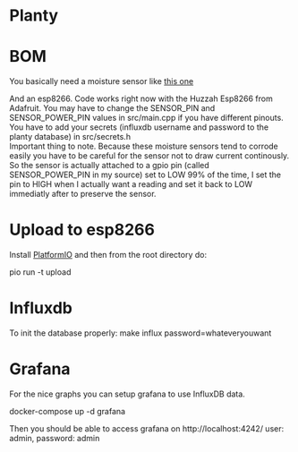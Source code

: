# Planty

# BOM
You basically need a moisture sensor like [this one](https://www.aliexpress.com/item/Crowtail-Moisture-Sensor-Module-DIY-Kit-with-3-Pin-Cable-Open-Source-Free-Shipping/32605171440.html?spm=2114.search0104.3.86.233c62e1jlUu0r&ws_ab_test=searchweb0_0,searchweb201602_2_10152_10151_10065_10344_10130_10068_5722815_10324_10342_10547_10343_10340_5722915_10341_10545_5722615_10696_10084_10083_10618_10307_5722715_5711215_10059_308_100031_10103_10624_10623_10622_5711315_5722515_10621_10620,searchweb201603_31,ppcSwitch_5&algo_expid=bdfea328-2821-43f2-b724-253a9e82eccd-12&algo_pvid=bdfea328-2821-43f2-b724-253a9e82eccd&priceBeautifyAB=0)

And an esp8266. Code works right now with the Huzzah Esp8266 from Adafruit. You may have to change the SENSOR\_PIN and SENSOR\_POWER\_PIN values in src/main.cpp if you have different pinouts.
You have to add your secrets (influxdb username and password to the planty database) in src/secrets.h  
Important thing to note. Because these moisture sensors tend to corrode easily you have to be careful for the sensor not to draw current continously. So the sensor is actually attached to a gpio pin (called SENSOR\_POWER\_PIN in my source) set to LOW 99% of the time, I set the pin to HIGH when I actually want a reading and set it back to LOW immediatly after to preserve the sensor.

# Upload to esp8266
Install [PlatformIO](https://platformio.org/) and then from the root directory do:

  pio run -t upload

# Influxdb
To init the database properly:
make influx password=whateveryouwant

# Grafana
For the nice graphs you can setup grafana to use InfluxDB data.

  docker-compose up -d grafana

Then you should be able to access grafana on http://localhost:4242/
user: admin, password: admin
